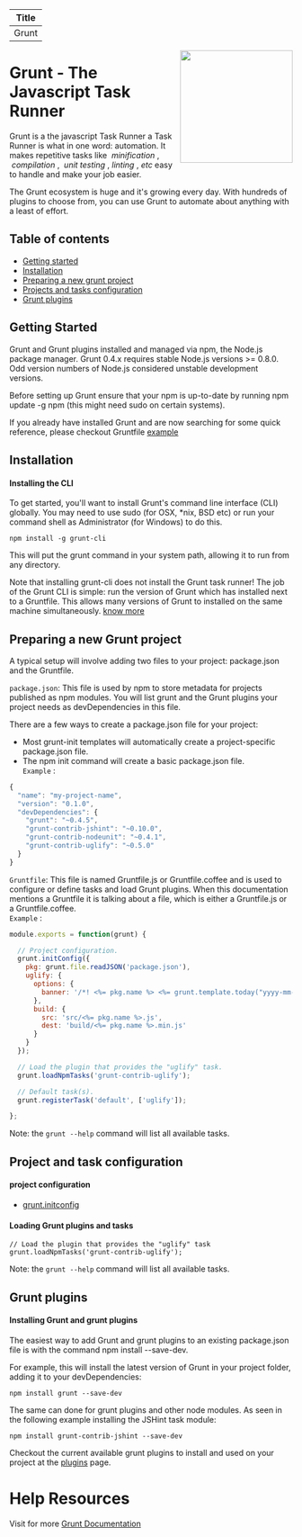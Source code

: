 Title | 
------------ |
Grunt |
<img align="right" width="200" height="200" src="https://camo.githubusercontent.com/39242419c60a53e1f3cecdeecb2460acce47366f/687474703a2f2f6772756e746a732e636f6d2f696d672f6772756e742d6c6f676f2d6e6f2d776f72646d61726b2e737667">  

# Grunt - The Javascript Task Runner   


Grunt is a the  javascript Task Runner a Task Runner is what in one word:  automation. 
It makes repetitive tasks like  *minification* ,  *compilation* ,  *unit testing* , *linting* , *etc*  easy to handle and make your job easier.  


The Grunt ecosystem is huge and it's growing every day. With hundreds of plugins to choose from, you can use Grunt to automate about anything with a least of effort.  

## Table of contents
* [Getting started](#Getting-started)
* [Installation](#Installation)
* [Preparing a new grunt project](#Preparing-a-new-grunt-project)
* [Projects and tasks configuration](#Projects-and-tasks-configuration)
* [Grunt plugins](#Grunt-plugins)
<a name="Getting-started"></a>   

## Getting Started
Grunt and Grunt plugins  installed and managed via npm, the Node.js package manager. Grunt 0.4.x requires stable Node.js versions >= 0.8.0. Odd version numbers of Node.js considered unstable development versions.  

Before setting up Grunt ensure that your npm is up-to-date by running npm update -g npm (this might need sudo on certain systems).  

If you already have installed Grunt and are now searching for some quick reference, please checkout Gruntfile [example](https://gruntjs.com/sample-gruntfile)  

<a name="Installation"></a>
## Installation
#### Installing the CLI


To get started, you'll want to install Grunt's command line interface (CLI) globally. You may need to use sudo
(for OSX, *nix, BSD etc) or run your command shell as Administrator (for Windows) to do this.

`npm install -g grunt-cli`

This will put the grunt command in your system path, allowing it to  run from any directory.

Note that installing grunt-cli does not install the Grunt task runner! The job of the Grunt CLI is simple: run the version of Grunt which has installed next to a Gruntfile. This allows many versions of Grunt to  installed on the same machine simultaneously.
[know more](https://gruntjs.com/getting-started#installing-the-cli)
<a name="Preparing-a-new-grunt-project"></a>
## Preparing a new Grunt project
A typical setup will involve adding two files to your project: package.json and the Gruntfile.  

`package.json`: This file is used by npm to store metadata for projects published as npm modules. You will list grunt and 
the Grunt plugins your project needs as devDependencies in this file.  
  
There are a few ways to create a package.json file for your project:  

* Most grunt-init templates will automatically create a project-specific package.json file.  
* The npm init command will create a basic package.json file.  
`Example` :
```javascript
{
  "name": "my-project-name",
  "version": "0.1.0",
  "devDependencies": {
    "grunt": "~0.4.5",
    "grunt-contrib-jshint": "~0.10.0",
    "grunt-contrib-nodeunit": "~0.4.1",
    "grunt-contrib-uglify": "~0.5.0"
  }
}
```



`Gruntfile`: This file is named Gruntfile.js or Gruntfile.coffee and is used to configure or define tasks and load Grunt 
plugins. When this documentation mentions a Gruntfile it is talking about a file, which is either a Gruntfile.js or 
a Gruntfile.coffee.  
`Example` : 
```javascript
module.exports = function(grunt) {

  // Project configuration.
  grunt.initConfig({
    pkg: grunt.file.readJSON('package.json'),
    uglify: {
      options: {
        banner: '/*! <%= pkg.name %> <%= grunt.template.today("yyyy-mm-dd") %> */\n'
      },
      build: {
        src: 'src/<%= pkg.name %>.js',
        dest: 'build/<%= pkg.name %>.min.js'
      }
    }
  });

  // Load the plugin that provides the "uglify" task.
  grunt.loadNpmTasks('grunt-contrib-uglify');

  // Default task(s).
  grunt.registerTask('default', ['uglify']);

};
```  
Note: the `grunt --help` command will list all available tasks.  
<a name="Projects-and-tasks-configuration"></a>
## Project and task configuration  
#### project configuration
* [grunt.initconfig](https://gruntjs.com/grunt#grunt.initconfig)  
#### Loading Grunt plugins and tasks  
  
  `// Load the plugin that provides the "uglify" task`  
`grunt.loadNpmTasks('grunt-contrib-uglify');`  

Note: the `grunt --help` command will list all available tasks.
<a name="Grunt-plugins"></a>
## Grunt plugins  

#### Installing Grunt and grunt plugins   

The easiest way to add Grunt and grunt plugins to an existing package.json file is with the command npm install --save-dev. 

For example, this will install the latest version of Grunt in your project folder, adding it to your devDependencies:  

`npm install grunt --save-dev`   

The same can done for grunt plugins and other node modules. As seen in the following example installing the JSHint task module:  

`npm install grunt-contrib-jshint --save-dev`   


Checkout the current available grunt plugins to install and used on your project at the [plugins](https://gruntjs.com/plugins) page.  
# Help Resources
 Visit  for more <a href="https://gruntjs.com/getting-started">Grunt Documentation</a>




